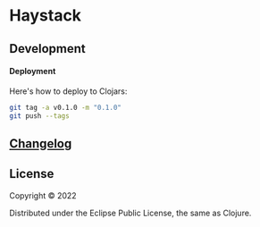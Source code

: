 # Haystack

## Development

#### Deployment

Here's how to deploy to Clojars:

```bash
git tag -a v0.1.0 -m "0.1.0"
git push --tags
```

## [Changelog](CHANGELOG.md)

## License

Copyright © 2022

Distributed under the Eclipse Public License, the same as Clojure.
